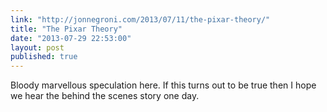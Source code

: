 ```yaml
---
link: "http://jonnegroni.com/2013/07/11/the-pixar-theory/"
title: "The Pixar Theory"
date: "2013-07-29 22:53:00"
layout: post
published: true
---
```


Bloody marvellous speculation here. If this turns out to be true then I hope we hear the behind the scenes story one day.